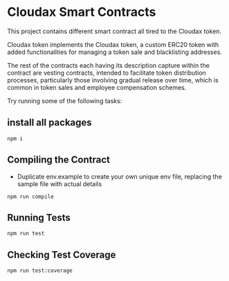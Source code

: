 # Cloudax Smart Contracts

This project contains different smart contract all tired to the Cloudax token.

Cloudax token implements the Cloudax token, a custom ERC20 token with added functionalities for managing a token sale and blacklisting addresses.

The rest of the contracts each having its description capture within the contract are vesting contracts, intended to facilitate token distribution processes, particularly those involving gradual release over time, which is common in token sales and employee compensation schemes.

Try running some of the following tasks:

## install all packages
```shell
npm i
```

## Compiling the Contract
- Duplicate env.example to create your own unique env file, replacing the sample file with actual  details 
```shell
npm run compile
```

## Running Tests
```shell
npm run test
```

## Checking Test Coverage
```shell
npm run test:coverage
```

